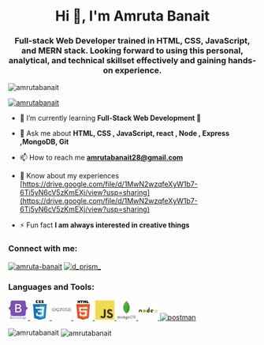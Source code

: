 <h1 align="center">Hi 👋, I'm Amruta Banait</h1>
<h3 align="center">Full-stack Web Developer trained in HTML, CSS, JavaScript, and MERN stack. Looking forward to using this personal, analytical, and technical skillset effectively and gaining hands-on experience.</h3>

<p align="left"> <img src="https://komarev.com/ghpvc/?username=amrutabanait&label=Profile%20views&color=0e75b6&style=flat" alt="amrutabanait" /> </p>

<p align="left"> <a href="https://github.com/ryo-ma/github-profile-trophy"><img src="https://github-profile-trophy.vercel.app/?username=amrutabanait" alt="amrutabanait" /></a> </p>

- 🌱 I’m currently learning **Full-Stack Web Development 📝**

- 💬 Ask me about **HTML, CSS , JavaScript, react , Node , Express ,MongoDB, Git**

- 📫 How to reach me **amrutabanait28@gmail.com**

- 📄 Know about my experiences [https://drive.google.com/file/d/1MwN2wzqfeXyW1b7-6Ti5yN6cV5zKmEXj/view?usp=sharing](https://drive.google.com/file/d/1MwN2wzqfeXyW1b7-6Ti5yN6cV5zKmEXj/view?usp=sharing)

- ⚡ Fun fact **I am always interested in creative things**

<h3 align="left">Connect with me:</h3>
<p align="left">
<a href="https://linkedin.com/in/amruta-banait" target="blank"><img align="center" src="https://raw.githubusercontent.com/rahuldkjain/github-profile-readme-generator/master/src/images/icons/Social/linked-in-alt.svg" alt="amruta-banait" height="30" width="40" /></a>
<a href="https://instagram.com/d_prism_" target="blank"><img align="center" src="https://raw.githubusercontent.com/rahuldkjain/github-profile-readme-generator/master/src/images/icons/Social/instagram.svg" alt="d_prism_" height="30" width="40" /></a>
</p>

<h3 align="left">Languages and Tools:</h3>
<p align="left"> <a href="https://getbootstrap.com" target="_blank" rel="noreferrer"> <img src="https://raw.githubusercontent.com/devicons/devicon/master/icons/bootstrap/bootstrap-plain-wordmark.svg" alt="bootstrap" width="40" height="40"/> </a> <a href="https://www.w3schools.com/css/" target="_blank" rel="noreferrer"> <img src="https://raw.githubusercontent.com/devicons/devicon/master/icons/css3/css3-original-wordmark.svg" alt="css3" width="40" height="40"/> </a> <a href="https://expressjs.com" target="_blank" rel="noreferrer"> <img src="https://raw.githubusercontent.com/devicons/devicon/master/icons/express/express-original-wordmark.svg" alt="express" width="40" height="40"/> </a> <a href="https://www.w3.org/html/" target="_blank" rel="noreferrer"> <img src="https://raw.githubusercontent.com/devicons/devicon/master/icons/html5/html5-original-wordmark.svg" alt="html5" width="40" height="40"/> </a> <a href="https://developer.mozilla.org/en-US/docs/Web/JavaScript" target="_blank" rel="noreferrer"> <img src="https://raw.githubusercontent.com/devicons/devicon/master/icons/javascript/javascript-original.svg" alt="javascript" width="40" height="40"/> </a> <a href="https://www.mongodb.com/" target="_blank" rel="noreferrer"> <img src="https://raw.githubusercontent.com/devicons/devicon/master/icons/mongodb/mongodb-original-wordmark.svg" alt="mongodb" width="40" height="40"/> </a> <a href="https://nodejs.org" target="_blank" rel="noreferrer"> <img src="https://raw.githubusercontent.com/devicons/devicon/master/icons/nodejs/nodejs-original-wordmark.svg" alt="nodejs" width="40" height="40"/> </a> <a href="https://postman.com" target="_blank" rel="noreferrer"> <img src="https://www.vectorlogo.zone/logos/getpostman/getpostman-icon.svg" alt="postman" width="40" height="40"/> </a> </p>

<p><img align="left" src="https://github-readme-stats.vercel.app/api/top-langs?username=amrutabanait&show_icons=true&locale=en&layout=compact" alt="amrutabanait" /></p>

<p>&nbsp;<img align="center" src="https://github-readme-stats.vercel.app/api?username=amrutabanait&show_icons=true&locale=en" alt="amrutabanait" /></p>
